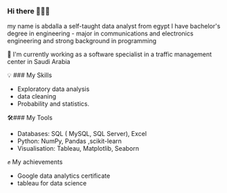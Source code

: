### Hi there 🙋🏻‍♀️
my name is abdalla a self-taught data analyst from egypt  I have bachelor's degree in engineering - major in communications and
electronics engineering and strong background in programming

🌱 I'm currently working as a software specialist in a traffic management center in Saudi Arabia


💡 ### My Skills
 *  Exploratory data analysis
 *  data cleaning 
 *  Probability and statistics.

🛠️### My Tools

* Databases: SQL ( MySQL, SQL Server), Excel
* Python: NumPy, Pandas ,scikit-learn
* Visualisation: Tableau, Matplotlib, Seaborn

✊ My achievements
 *  Google data analytics certificate
 *  tableau for data science 
  


<!--
**bedo-gomaa/bedo-gomaa** is a ✨ _special_ ✨ repository because its `README.md` (this file) appears on your GitHub profile.

Here are some ideas to get you started:

- 🔭 I’m currently working on ...
- 🌱 I’m currently learning ...
- 👯 I’m looking to collaborate on ...
- 🤔 I’m looking for help with ...
- 💬 Ask me about ...
- 📫 How to reach me: ...
- 😄 Pronouns: ...
- ⚡ Fun fact: ...
-->
